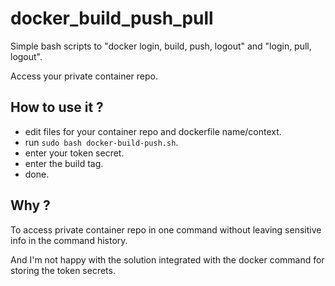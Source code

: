 # docker_build_push_pull
Simple bash scripts to "docker login, build, push, logout" and "login, pull, logout".

Access your private container repo.

## How to use it ?
- edit files for your container repo and dockerfile name/context.
- run `sudo bash docker-build-push.sh`.
- enter your token secret.
- enter the build tag.
- done.

## Why ?
To access private container repo in one command without leaving sensitive info in the command history.

And I'm not happy with the solution integrated with the docker command for storing the token secrets.

